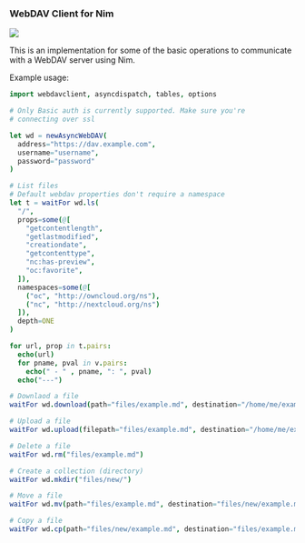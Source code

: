 ### WebDAV Client for Nim

[![](https://github.com/beshrkayali/webdavclient/workflows/CI/badge.svg)](https://github.com/beshrkayali/webdavclient/actions?query=workflow%3ACI)


This is an implementation for some of the basic
operations to communicate with a WebDAV server using Nim.


Example usage:

```nim
import webdavclient, asyncdispatch, tables, options

# Only Basic auth is currently supported. Make sure you're
# connecting over ssl

let wd = newAsyncWebDAV(
  address="https://dav.example.com",
  username="username",
  password="password"
)

# List files
# Default webdav properties don't require a namespace
let t = waitFor wd.ls(
  "/",
  props=some(@[
    "getcontentlength",
    "getlastmodified",
	"creationdate",
	"getcontenttype",
	"nc:has-preview",
	"oc:favorite",
  ]),
  namespaces=some(@[
    ("oc", "http://owncloud.org/ns"),
    ("nc", "http://nextcloud.org/ns")
  ]),
  depth=ONE
)

for url, prop in t.pairs:
  echo(url)
  for pname, pval in v.pairs:
    echo(" - " , pname, ": ", pval)
  echo("---")

# Downlaod a file
waitFor wd.download(path="files/example.md", destination="/home/me/example.md")

# Upload a file
waitFor wd.upload(filepath="files/example.md", destination="/home/me/example.md")

# Delete a file
waitFor wd.rm("files/example.md")

# Create a collection (directory)
waitFor wd.mkdir("files/new/")

# Move a file
waitFor wd.mv(path="files/example.md", destination="files/new/example.md", overwrite=true)

# Copy a file
waitFor wd.cp(path="files/new/example.md", destination="files/example.md", overwrite=true)
```
